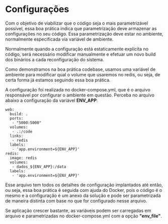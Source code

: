 # Configurações

Com o objetivo de viabilizar que o código seja o mais parametrizável possível, essa boa prática indica que parametrização deve armazenar as configurações no seu código. Essa parametrização deve estar no ambiente, normalmente especificada via variável de ambiente.

Normalmente quando a configuração está estaticamente explícita no código, será necessário modificar manualmente e efetuar um novo build dos binários a cada reconfiguração do sistema.

Como demonstramos na boa prática codebase, usamos uma variável de ambiente para modificar qual o volume que usaremos no redis, ou seja, de certa forma já estamos seguindo essa boa prática.

A configuração foi realizada no docker-compose.yml, que é o arquivo responsável por configurar o ambiente em questão. Perceba no arquivo abaixo a configuração da variável **ENV_APP**:

```
web:
  build: .
  ports:
   - "5000:5000"
  volumes:
   - .:/code
  links:
   - redis
  labels:
   - 'app.environment=${ENV_APP}'
redis:
  image: redis
  volumes:
   - dados_${ENV_APP}:/data
  labels:
   - 'app.environment=${ENV_APP}'
```

Esse arquivo tem todos os detalhes de configuração implantados até então, ou seja, essa boa prática é seguida com ajuda do Docker, pois o código é o mesmo e a configuração é um anexo da solução e pode ser parametrizada de maneira distinta com base no que for configurado nesse arquivo.

Se aplicação crescer bastante, as variáveis podem ser carregadas em arquivo e parametrizadas no docker-compose.yml com a opção **"env_file"**.